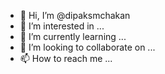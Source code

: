 - 👋 Hi, I’m @dipaksmchakan
- 👀 I’m interested in ...
- 🌱 I’m currently learning ...
- 💞️ I’m looking to collaborate on ...
- 📫 How to reach me ...

<!---
dipaksmchakan/dipaksmchakan is a ✨ special ✨ repository because its `README.md` (this file) appears on your GitHub profile.
You can click the Preview link to take a look at your changes.
--->

